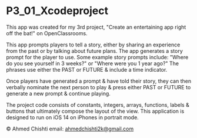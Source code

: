 # P3_01_Xcodeproject

This app was created for my 3rd project, "Create an entertaining app right off the bat!" on OpenClassrooms.

This app prompts players to tell a story, either by sharing an experience from the past or by talking about future plans. The app generates a story prompt for the player to use.
Some example story prompts include: "Where do you see yourself in 3 weeks?" or "Where were you 1 year ago?" The phrases use either the PAST or FUTURE & include a time indicator.

Once players have generated a prompt & have told their story, they can then verbally nominate the next person to play & press either PAST or FUTURE to generate a new prompt 
& continue playing.

The project code consists of constants, integers, arrays, functions, labels & buttons that ultimately compose the layout of the view. This application is designed to run on iOS 14
on iPhones in portrait mode. 

© Ahmed Chishti
email: ahmedchishti2k@gmail.com

